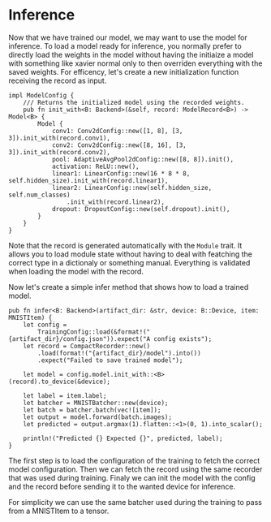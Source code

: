 # Inference

Now that we have trained our model, we may want to use the model for inference.
To load a model ready for inference, you normally prefer to directly load the weights in the model without having the initiaize a model with something like xavier normal only to then overriden everything with the saved weights.
For efficency, let's create a new initialization function receiving the record as input.


```rust, ignore
impl ModelConfig {
    /// Returns the initialized model using the recorded weights.
    pub fn init_with<B: Backend>(&self, record: ModelRecord<B>) -> Model<B> {
        Model {
            conv1: Conv2dConfig::new([1, 8], [3, 3]).init_with(record.conv1),
            conv2: Conv2dConfig::new([8, 16], [3, 3]).init_with(record.conv2),
            pool: AdaptiveAvgPool2dConfig::new([8, 8]).init(),
            activation: ReLU::new(),
            linear1: LinearConfig::new(16 * 8 * 8, self.hidden_size).init_with(record.linear1),
            linear2: LinearConfig::new(self.hidden_size, self.num_classes)
                .init_with(record.linear2),
            dropout: DropoutConfig::new(self.dropout).init(),
        }
    }
}
```

Note that the record is generated automatically with the `Module` trait.
It allows you to load module state without having to deal with featching the correct type in a dictionaly or something manual.
Everything is validated when loading the model with the record.

Now let's create a simple infer method that shows how to load a trained model.

```rust, ignore
pub fn infer<B: Backend>(artifact_dir: &str, device: B::Device, item: MNISTItem) {
    let config =
        TrainingConfig::load(&format!("{artifact_dir}/config.json")).expect("A config exists");
    let record = CompactRecorder::new()
        .load(format!("{artifact_dir}/model").into())
        .expect("Failed to save trained model");

    let model = config.model.init_with::<B>(record).to_device(&device);

    let label = item.label;
    let batcher = MNISTBatcher::new(device);
    let batch = batcher.batch(vec![item]);
    let output = model.forward(batch.images);
    let predicted = output.argmax(1).flatten::<1>(0, 1).into_scalar();

    println!("Predicted {} Expected {}", predicted, label);
}
```

The first step is to load the configuration of the training to fetch the correct model configuration.
Then we can fetch the record using the same recorder that was used during training.
Finaly we can init the model with the config and the record before sending it to the wanted device for inference.

For simplicity we can use the same batcher used during the training to pass from a MNISTItem to a tensor.
